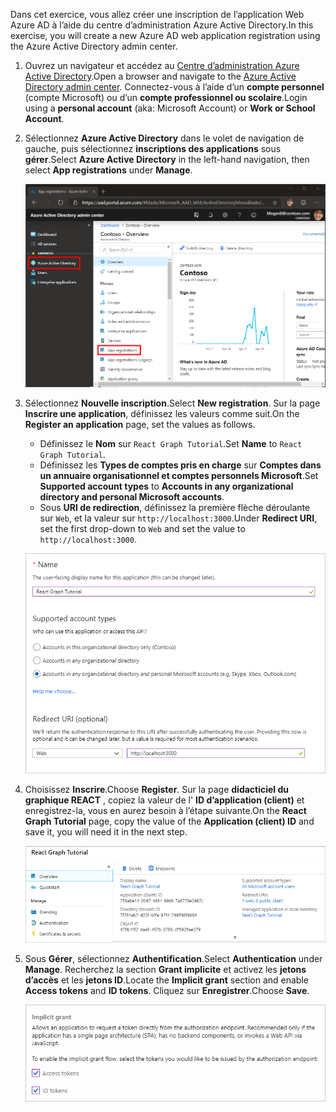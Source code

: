 <!-- markdownlint-disable MD002 MD041 -->

<span data-ttu-id="8a91e-101">Dans cet exercice, vous allez créer une inscription de l’application Web Azure AD à l’aide du centre d’administration Azure Active Directory.</span><span class="sxs-lookup"><span data-stu-id="8a91e-101">In this exercise, you will create a new Azure AD web application registration using the Azure Active Directory admin center.</span></span>

1. <span data-ttu-id="8a91e-102">Ouvrez un navigateur et accédez au [Centre d’administration Azure Active Directory](https://aad.portal.azure.com).</span><span class="sxs-lookup"><span data-stu-id="8a91e-102">Open a browser and navigate to the [Azure Active Directory admin center](https://aad.portal.azure.com).</span></span> <span data-ttu-id="8a91e-103">Connectez-vous à l’aide d’un **compte personnel** (compte Microsoft) ou d’un **compte professionnel ou scolaire**.</span><span class="sxs-lookup"><span data-stu-id="8a91e-103">Login using a **personal account** (aka: Microsoft Account) or **Work or School Account**.</span></span>

1. <span data-ttu-id="8a91e-104">Sélectionnez **Azure Active Directory** dans le volet de navigation de gauche, puis sélectionnez **inscriptions des applications** sous **gérer**.</span><span class="sxs-lookup"><span data-stu-id="8a91e-104">Select **Azure Active Directory** in the left-hand navigation, then select **App registrations** under **Manage**.</span></span>

    ![<span data-ttu-id="8a91e-105">Capture d’écran des inscriptions d’application</span><span class="sxs-lookup"><span data-stu-id="8a91e-105">A screenshot of the App registrations</span></span> ](./images/aad-portal-app-registrations.png)

1. <span data-ttu-id="8a91e-106">Sélectionnez **Nouvelle inscription**.</span><span class="sxs-lookup"><span data-stu-id="8a91e-106">Select **New registration**.</span></span> <span data-ttu-id="8a91e-107">Sur la page **Inscrire une application**, définissez les valeurs comme suit.</span><span class="sxs-lookup"><span data-stu-id="8a91e-107">On the **Register an application** page, set the values as follows.</span></span>

    - <span data-ttu-id="8a91e-108">Définissez le **Nom** sur `React Graph Tutorial`.</span><span class="sxs-lookup"><span data-stu-id="8a91e-108">Set **Name** to `React Graph Tutorial`.</span></span>
    - <span data-ttu-id="8a91e-109">Définissez les **Types de comptes pris en charge** sur **Comptes dans un annuaire organisationnel et comptes personnels Microsoft**.</span><span class="sxs-lookup"><span data-stu-id="8a91e-109">Set **Supported account types** to **Accounts in any organizational directory and personal Microsoft accounts**.</span></span>
    - <span data-ttu-id="8a91e-110">Sous **URI de redirection**, définissez la première flèche déroulante sur `Web`, et la valeur sur `http://localhost:3000`.</span><span class="sxs-lookup"><span data-stu-id="8a91e-110">Under **Redirect URI**, set the first drop-down to `Web` and set the value to `http://localhost:3000`.</span></span>

    ![Capture d’écran de la page inscrire une application](./images/aad-register-an-app.png)

1. <span data-ttu-id="8a91e-112">Choisissez **Inscrire**.</span><span class="sxs-lookup"><span data-stu-id="8a91e-112">Choose **Register**.</span></span> <span data-ttu-id="8a91e-113">Sur la page **didacticiel du graphique REACT** , copiez la valeur de l' **ID d’application (client)** et enregistrez-la, vous en aurez besoin à l’étape suivante.</span><span class="sxs-lookup"><span data-stu-id="8a91e-113">On the **React Graph Tutorial** page, copy the value of the **Application (client) ID** and save it, you will need it in the next step.</span></span>

    ![Capture d’écran de l’ID d’application de la nouvelle inscription de l’application](./images/aad-application-id.png)

1. <span data-ttu-id="8a91e-115">Sous **Gérer**, sélectionnez **Authentification**.</span><span class="sxs-lookup"><span data-stu-id="8a91e-115">Select **Authentication** under **Manage**.</span></span> <span data-ttu-id="8a91e-116">Recherchez la section **Grant implicite** et activez les **jetons d’accès** et les **jetons ID**.</span><span class="sxs-lookup"><span data-stu-id="8a91e-116">Locate the **Implicit grant** section and enable **Access tokens** and **ID tokens**.</span></span> <span data-ttu-id="8a91e-117">Cliquez sur **Enregistrer**.</span><span class="sxs-lookup"><span data-stu-id="8a91e-117">Choose **Save**.</span></span>

    ![Capture d’écran de la section Grant implicite](./images/aad-implicit-grant.png)
